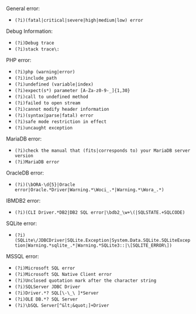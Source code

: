General error: 
  - `(?i)(fatal|critical|severe|high|medium|low) error`

Debug Information:
  - `(?i)Debug trace`
  - `(?i)stack trace\:`

PHP error:
  - `(?i)php (warning|error)`
  - `(?i)include_path`
  - `(?i)undefined (variable|index)`
  - `(?i)expect(s*) parameter [A-Za-z0-9-_]{1,30}`
  - `(?i)call to undefined method`
  - `(?i)failed to open stream`
  - `(?i)cannot modify header information`
  - `(?i)(syntax|parse|fatal) error`
  - `(?i)safe mode restriction in effect`
  - `(?i)uncaught exception`

MariaDB error:
  - `(?i)check the manual that (fits|corresponds to) your MariaDB server version`
  - `(?i)MariaDB error`

OracleDB error:
  - `(?i)(\bORA-\d{5}|Oracle error|Oracle.*Driver|Warning.*\Woci_.*|Warning.*\Wora_.*)`

IBMDB2 error:
  - `(?i)(CLI Driver.*DB2|DB2 SQL error|\bdb2_\w+\(|SQLSTATE.+SQLCODE)`

SQLite error:
  - `(?i)(SQLite\/JDBCDriver|SQLite.Exception|System.Data.SQLite.SQLiteException|Warning.*sqlite_.*|Warning.*SQLite3::|\[SQLITE_ERROR\])`

MSSQL error:
  - `(?i)Microsoft SQL error`
  - `(?i)Microsoft SQL Native Client error`
  - `(?i)Unclosed quotation mark after the character string`
  - `(?i)SQLServer JDBC Driver`
  - `(?i)Driver.*? SQL[\-\_\ ]*Server`
  - `(?i)OLE DB.*? SQL Server`
  - `(?i)\bSQL Server[^&lt;&quot;]+Driver`
